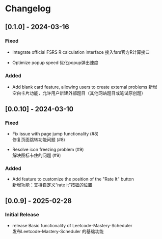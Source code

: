 # Changelog
## [0.1.0] - 2024-03-16
### Fixed  
- Integrate official FSRS R calculation interface
  接入fsrs官方R计算接口

- Optimize popup speed
  优化popup弹出速度

### Added
- Add blank card feature, allowing users to create external problems
  新增空白卡片功能，允许用户新建外部题目（其他网站题目或笔试原创题）


## [0.0.10] - 2024-03-10  
### Fixed  
- Fix issue with page jump functionality (#8)  
修复页面跳转功能问题 (#8)  

- Resolve icon freezing problem (#9)  
解决图标卡住的问题 (#9)  

### Added  
- Add feature to customize the position of the "Rate It" button  
新增功能：支持自定义“rate it”按钮的位置  

## [0.0.9] - 2025-02-28  
### Initial Release  
- release Basic functionality of Leetcode-Mastery-Scheduler  
发布Leetcode-Mastery-Scheduler 的基础功能  